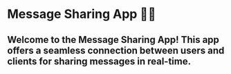# Message Sharing App 📱💬

## Welcome to the Message Sharing App! This app offers a seamless connection between users and clients for sharing messages in real-time.


